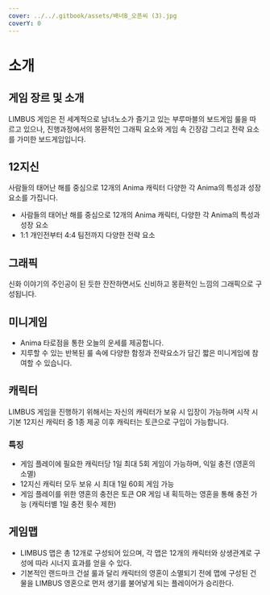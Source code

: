 ```yaml
---
cover: ../../.gitbook/assets/배너B_오픈씨 (3).jpg
coverY: 0
---
```


# 소개

## 게임 장르 및 소개

LIMBUS 게임은 전 세계적으로 남녀노소가 즐기고 있는 부루마블의 보드게임 룰을 따르고 있으나, 진행과정에서의 몽환적인 그래픽 요소와 게임 속 긴장감 그리고 전략 요소를 가미한 보드게임입니다.

## 12지신

사람들의 태어난 해를 중심으로 12개의 Anima 캐릭터 다양한 각 Anima의 특성과 성장 요소를 가집니다.

* 사람들의 태어난 해를 중심으로 12개의 Anima 캐릭터, 다양한 각 Anima의 특성과 성장 요소
* 1:1 개인전부터 4:4 팀전까지 다양한 전략 요소

## 그래픽

신화 이야기의 주인공이 된 듯한 잔잔하면서도 신비하고 몽환적인 느낌의 그래픽으로 구성됩니다.

## 미니게임

* Anima 타로점을 통한 오늘의 운세를 제공합니다.
* 지루할 수 있는 반복된 룰 속에 다양한 함정과 전략요소가 담긴 짧은 미니게임에 참여할 수 있습니다.

## 캐릭터

LIMBUS 게임을 진행하기 위해서는 자신의 캐릭터가 보유 시 입장이 가능하며 시작 시 기본 12지신 캐릭터 중 1종 제공 이후 캐릭터는 토큰으로 구입이 가능합니다.

### 특징

* 게임 플레이에 필요한 캐릭터당 1일 최대 5회 게임이 가능하며, 익일 충전 (영혼의 소멸)&#x20;
* 12지신 캐릭터 모두 보유 시 최대 1일 60회 게임 가능&#x20;
* 게임 플레이를 위한 영혼의 충전은 토큰 OR 게임 내 획득하는 영혼을 통해 충전 가능 (캐릭터별 1일 충전 횟수 제한)

## 게임맵

* LIMBUS 맵은 총 12개로 구성되어 있으며, 각 맵은 12개의 캐릭터와 상생관계로 구성에 따라 시너지 효과를 얻을 수 있다.&#x20;
* 기본적인 랜드마크 건설 룰과 달리 캐릭터의 영혼이 소멸되기 전에 맵에 구성된 건물을 LIMBUS 영혼으로 먼저 생기를 불어넣게 되는 플레이어가 승리한다.

